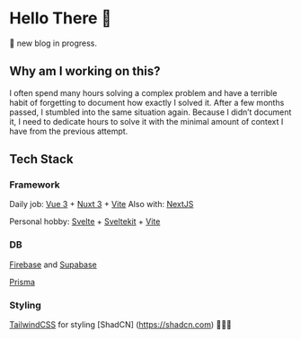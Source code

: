 # Hello There 👋

🚧 new blog in progress.

## Why am I working on this?

I often spend many hours solving a complex problem and have a terrible habit of forgetting to document how exactly I solved it. After a few months passed, I stumbled into the same situation again. Because I didn’t document it, I need to dedicate hours to solve it with the minimal amount of context I have from the previous attempt.

## Tech Stack

### Framework

Daily job: [Vue 3](https://vuejs.org) + [Nuxt 3](https://nuxt.com) + [Vite](https://vitejs.dev)
Also with: [NextJS](https://nextjs.org)

Personal hobby: [Svelte](https://svelte.dev) + [Sveltekit](https://kit.svelte.dev) + [Vite](https://vitejs.dev)

### DB

[Firebase](https://firebase.google.com) and [Supabase](https://supabase.com)

[Prisma](https://prisma.io)

### Styling

[TailwindCSS](https://tailwindcss.com) for styling
[ShadCN] (<https://shadcn.com>) 💚💚💚
